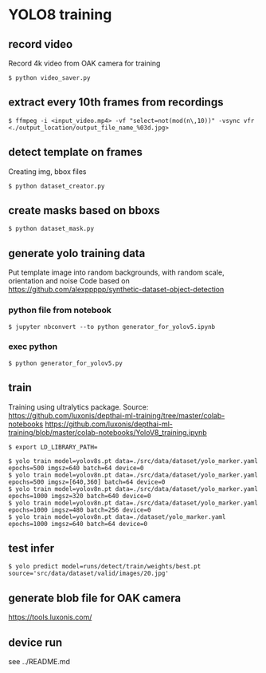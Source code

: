 # YOLO8 training

## record video
Record 4k video from OAK camera for training
```
$ python video_saver.py
```

## extract every 10th frames from recordings
```
$ ffmpeg -i <input_video.mp4> -vf "select=not(mod(n\,10))" -vsync vfr <./output_location/output_file_name_%03d.jpg>
```

## detect template on frames
Creating img, bbox files
```
$ python dataset_creator.py
```

## create masks based on bboxs
```
$ python dataset_mask.py
```

## generate yolo training data
Put template image into random backgrounds, with random scale, orientation and noise
Code based on https://github.com/alexppppp/synthetic-dataset-object-detection
### python file from notebook
```
$ jupyter nbconvert --to python generator_for_yolov5.ipynb
```
### exec python
```
$ python generator_for_yolov5.py
```

## train
Training using ultralytics package.
Source:
https://github.com/luxonis/depthai-ml-training/tree/master/colab-notebooks
https://github.com/luxonis/depthai-ml-training/blob/master/colab-notebooks/YoloV8_training.ipynb

```
$ export LD_LIBRARY_PATH=

$ yolo train model=yolov8s.pt data=./src/data/dataset/yolo_marker.yaml epochs=500 imgsz=640 batch=64 device=0
$ yolo train model=yolov8n.pt data=./src/data/dataset/yolo_marker.yaml epochs=500 imgsz=[640,360] batch=64 device=0
$ yolo train model=yolov8n.pt data=./src/data/dataset/yolo_marker.yaml epochs=1000 imgsz=320 batch=640 device=0
$ yolo train model=yolov8n.pt data=./src/data/dataset/yolo_marker.yaml epochs=1000 imgsz=480 batch=256 device=0
$ yolo train model=yolov8n.pt data=./dataset/yolo_marker.yaml epochs=1000 imgsz=640 batch=64 device=0
```

## test infer
```
$ yolo predict model=runs/detect/train/weights/best.pt source='src/data/dataset/valid/images/20.jpg'
```

## generate blob file for OAK camera
https://tools.luxonis.com/

## device run
see ../README.md